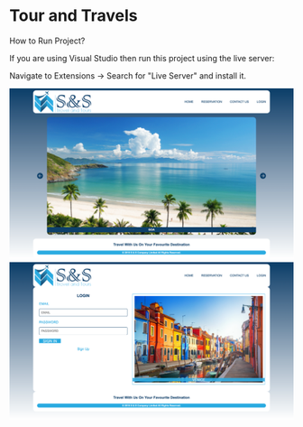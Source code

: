 # Tour and Travels

How to Run Project?

If you are using Visual Studio then run this project using the live server:

Navigate to Extensions -> Search for "Live Server" and install it.

<img src="./Website Images/Home.png">

<img src="./Website Images/Login.png">
